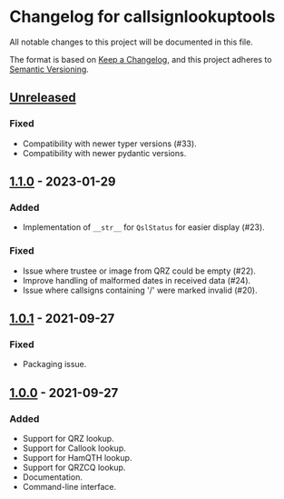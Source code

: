 # Changelog for callsignlookuptools
All notable changes to this project will be documented in this file.

The format is based on [Keep a Changelog](https://keepachangelog.com/en/1.0.0/),
and this project adheres to [Semantic Versioning](https://semver.org/spec/v2.0.0.html).


## [Unreleased]
### Fixed
- Compatibility with newer typer versions (#33).
- Compatibility with newer pydantic versions.


## [1.1.0] - 2023-01-29
### Added
- Implementation of `__str__` for `QslStatus` for easier display (#23).
### Fixed
- Issue where trustee or image from QRZ could be empty (#22).
- Improve handling of malformed dates in received data (#24).
- Issue where callsigns containing '/' were marked invalid (#20).


## [1.0.1] - 2021-09-27
### Fixed
- Packaging issue.


## [1.0.0] - 2021-09-27
### Added
- Support for QRZ lookup.
- Support for Callook lookup.
- Support for HamQTH lookup.
- Support for QRZCQ lookup.
- Documentation.
- Command-line interface.


[Unreleased]: https://github.com/miaowware/callsignlookuptools/compare/v1.1.0...HEAD
[1.1.0]: https://github.com/miaowware/callsignlookuptools/releases/tag/v1.1.0
[1.0.1]: https://github.com/miaowware/callsignlookuptools/releases/tag/v1.0.1
[1.0.0]: https://github.com/miaowware/callsignlookuptools/releases/tag/v1.0.0
